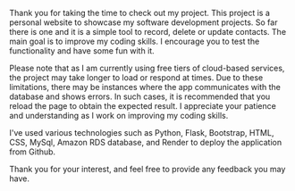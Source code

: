 Thank you for taking the time to check out my project. This project is a personal website to showcase my software development projects. So far there is one and it is a simple tool to record, delete or update contacts. The main goal is to improve my coding skills. I encourage you to test the functionality and have some fun with it.

Please note that as I am currently using free tiers of cloud-based services, the project may take longer to load or respond at times. Due to these limitations, there may be instances where the app communicates with the database and shows errors. In such cases, it is recommended that you reload the page to obtain the expected result. I appreciate your patience and understanding as I work on improving my coding skills.

I've used various technologies such as Python, Flask, Bootstrap, HTML, CSS, MySql, Amazon RDS database, and Render to deploy the application from Github.

Thank you for your interest, and feel free to provide any feedback you may have.
